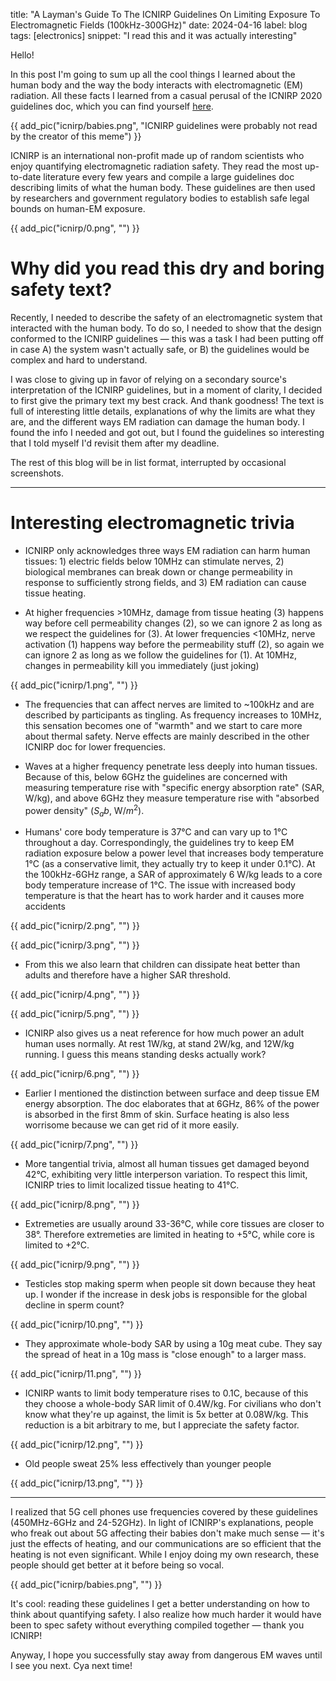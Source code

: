 title: "A Layman's Guide To The ICNIRP Guidelines On Limiting Exposure To Electromagnetic Fields (100kHz-300GHz)"
date: 2024-04-16
label: blog
tags: [electronics]
snippet: "I read this and it was actually interesting"

Hello!

In this post I'm going to sum up all the cool things I learned about the human body and the way the body interacts with electromagnetic (EM) radiation. All these facts I learned from a casual perusal of the ICNIRP 2020 guidelines doc, which you can find yourself [here](https://www.icnirp.org/cms/upload/publications/ICNIRPrfgdl2020.pdf).

{{ add_pic("icnirp/babies.png", "ICNIRP guidelines were probably not read by the creator of this meme") }}

ICNIRP is an international non-profit made up of random scientists who enjoy quantifying electromagnetic radiation safety. They read the most up-to-date literature every few years and compile a large guidelines doc describing limits of what the human body. These guidelines are then used by researchers and government regulatory bodies to establish safe legal bounds on human-EM exposure.

{{ add_pic("icnirp/0.png", "") }}

# Why did you read this dry and boring safety text?

Recently, I needed to describe the safety of an electromagnetic system that interacted with the human body. To do so, I needed to show that the design conformed to the ICNIRP guidelines — this was a task I had been putting off in case A) the system wasn't actually safe, or B) the guidelines would be complex and hard to understand. 

I was close to giving up in favor of relying on a secondary source's interpretation of the ICNIRP guidelines, but in a moment of clarity, I decided to first give the primary text my best crack. And thank goodness! The text is full of interesting little details, explanations of why the limits are what they are, and the different ways EM radiation can damage the human body. I found the info I needed and got out, but I found the guidelines so interesting that I told myself I'd revisit them after my deadline. 

The rest of this blog will be in list format, interrupted by occasional screenshots. 

<hr>

# Interesting electromagnetic trivia

- ICNIRP only acknowledges three ways EM radiation can harm human tissues: 1) electric fields below 10MHz can stimulate nerves, 2) biological membranes can break down or change permeability in response to sufficiently strong fields, and 3) EM radiation can cause tissue heating.

- At higher frequencies >10MHz, damage from tissue heating (3) happens way before cell permeability changes (2), so we can ignore 2 as long as we respect the guidelines for (3). At lower frequencies <10MHz, nerve activation (1) happens way before the permeability stuff (2), so again we can ignore 2 as long as we follow the guidelines for (1). At 10MHz, changes in permeability kill you immediately (just joking)

{{ add_pic("icnirp/1.png", "") }}

- The frequencies that can affect nerves are limited to ~100kHz and are described by participants as tingling. As frequency increases to 10MHz, this sensation becomes one of "warmth" and we start to care more about thermal safety. Nerve effects are mainly described in the other ICNIRP doc for lower frequencies.

- Waves at a higher frequency penetrate less deeply into human tissues. Because of this, below 6GHz the guidelines are concerned with measuring temperature rise with "specific energy absorption rate" (SAR, W/kg), and above 6GHz they measure temperature rise with "absorbed power density" ($S_ab$, W/$m^2$). 

- Humans' core body temperature is 37°C and can vary up to 1°C throughout a day. Correspondingly, the guidelines try to keep EM radiation exposure below a power level that increases body temperature 1°C (as a conservative limit, they actually try to keep it under 0.1°C). At the 100kHz-6GHz range, a SAR of approximately 6 W/kg leads to a core body temperature increase of 1°C. The issue with increased body temperature is that the heart has to work harder and it causes more accidents

{{ add_pic("icnirp/2.png", "") }}

{{ add_pic("icnirp/3.png", "") }}

- From this we also learn that children can dissipate heat better than adults and therefore have a higher SAR threshold.

{{ add_pic("icnirp/4.png", "") }}

{{ add_pic("icnirp/5.png", "") }}

- ICNIRP also gives us a neat reference for how much power an adult human uses normally. At rest 1W/kg, at stand 2W/kg, and 12W/kg running. I guess this means standing desks actually work?

{{ add_pic("icnirp/6.png", "") }}

- Earlier I mentioned the distinction between surface and deep tissue EM energy absorption. The doc elaborates that at 6GHz, 86% of the power is absorbed in the first 8mm of skin. Surface heating is also less worrisome because we can get rid of it more easily.

{{ add_pic("icnirp/7.png", "") }}

- More tangential trivia, almost all human tissues get damaged beyond 42°C, exhibiting very little interperson variation. To respect this limit, ICNIRP tries to limit localized tissue heating to 41°C. 

{{ add_pic("icnirp/8.png", "") }}

- Extremeties are usually around 33-36°C, while core tissues are closer to 38°. Therefore extremeties are limited in heating to +5°C, while core is limited to +2°C. 

{{ add_pic("icnirp/9.png", "") }}

- Testicles stop making sperm when people sit down because they heat up. I wonder if the increase in desk jobs is responsible for the global decline in sperm count? 

{{ add_pic("icnirp/10.png", "") }}

- They approximate whole-body SAR by using a 10g meat cube. They say the spread of heat in a 10g mass is "close enough" to a larger mass. 

{{ add_pic("icnirp/11.png", "") }}

- ICNIRP wants to limit body temperature rises to 0.1C, because of this they choose a whole-body SAR limit of 0.4W/kg. For civilians who don't know what they're up against, the limit is 5x better at 0.08W/kg. This reduction is a bit arbitrary to me, but I appreciate the safety factor. 

{{ add_pic("icnirp/12.png", "") }}

- Old people sweat 25% less effectively than younger people

{{ add_pic("icnirp/13.png", "") }}

<hr>

I realized that 5G cell phones use frequencies covered by these guidelines (450MHz-6GHz and 24-52GHz). In light of ICNIRP's explanations, people who freak out about 5G affecting their babies don't make much sense — it's just the effects of heating, and our communications are so efficient that the heating is not even significant. While I enjoy doing my own research, these people should get better at it before being so vocal. 

{{ add_pic("icnirp/babies.png", "") }}

It's cool: reading these guidelines I get a better understanding on how to think about quantifying safety. I also realize how much harder it would have been to spec safety without everything compiled together — thank you ICNIRP!

Anyway, I hope you successfully stay away from dangerous EM waves until I see you next. Cya next time!
